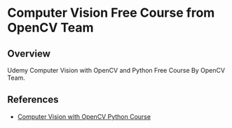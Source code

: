 # Computer Vision Free Course from OpenCV Team 

## Overview

Udemy Computer Vision with OpenCV and Python Free Course By OpenCV Team. 

## References

- [Computer Vision with OpenCV Python Course](https://www.udemy.com/course/computer-vision-with-opencv-official-opencv-free-course/learn/lecture/27025878#overview)
